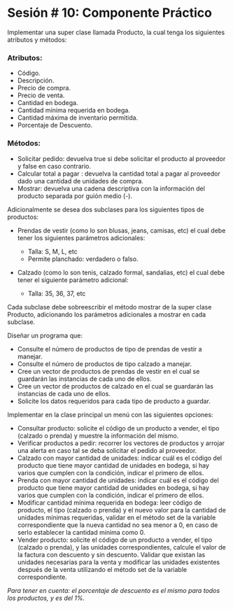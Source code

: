 # Sesión # 10: Componente Práctico

Implementar una super clase llamada Producto, la cual tenga los siguientes atributos y métodos:

### Atributos:

* Código.
* Descripción.
* Precio de compra.
* Precio de venta.
* Cantidad en bodega.
* Cantidad mínima requerida en bodega.
* Cantidad máxima de inventario permitida.
* Porcentaje de Descuento.

### Métodos:

* Solicitar pedido: devuelva true si debe solicitar el producto al proveedor y false en caso contrario.
* Calcular total a pagar : devuelva la cantidad total a pagar al proveedor dado una cantidad de unidades de compra.
* Mostrar: devuelva una cadena descriptiva con la información del producto separada por guión medio (-).

Adicionalmente se desea dos subclases para los siguientes tipos de productos:

* Prendas de vestir (como lo son blusas, jeans, camisas, etc) el cual debe tener los siguientes parámetros adicionales:
    * Talla: S, M, L, etc
    * Permite planchado: verdadero o falso.

* Calzado (como lo son tenis, calzado formal, sandalias, etc) el cual debe tener el siguiente parámetro adicional:
    * Talla: 35, 36, 37, etc

Cada subclase debe sobreescribir el método mostrar de la super clase Producto, adicionando los parámetros adicionales a mostrar en cada subclase.


Diseñar un programa que:

* Consulte el número de productos de tipo de prendas de vestir a manejar.
* Consulte el número de productos de tipo calzado a manejar.
* Cree un vector de productos de prendas de vestir en el cual se guardarán las instancias de cada uno de ellos.
* Cree un vector de productos de calzado en el cual se guardarán las instancias de cada uno de ellos.
* Solicite los datos requeridos para cada tipo de producto a guardar.

Implementar en la clase principal un menú con las siguientes opciones:

* Consultar producto: solicite el código de un producto a vender, el tipo (calzado o prenda) y muestre la información del mismo.
* Verificar productos a pedir: recorrer los vectores de productos y arrojar una alerta en caso tal se deba solicitar el pedido al proveedor.
* Calzado con mayor cantidad de unidades: indicar cuál es el código del producto que tiene mayor cantidad de unidades en bodega, si hay varios que cumplen con la condición, indicar el primero de ellos.
* Prenda con mayor cantidad de unidades: indicar cuál es el código del producto que tiene mayor cantidad de unidades en bodega, si hay varios que cumplen con la condición, indicar el primero de ellos.
* Modificar cantidad mínima requerida en bodega: leer código de producto, el tipo (calzado o prenda) y el nuevo valor para la cantidad de unidades mínimas requeridas, validar en el método set de la variable correspondiente que la nueva cantidad no sea menor a 0, en caso de serlo establecer la cantidad mínima como 0.
* Vender producto: solicite el código de un producto a vender, el tipo (calzado o prenda), y las unidades correspondientes, calcule el valor de la factura con descuento y sin descuento. Validar que existan las unidades necesarias para la venta y modificar las unidades existentes después de la venta utilizando el método set de la variable correspondiente.

*Para tener en cuenta: el porcentaje de descuento es el mismo para todos los productos, y es del 1%.*



